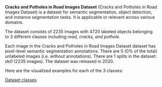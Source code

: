 **Cracks and Potholes in Road Images Dataset** (Cracks and Potholes in Road Images Dataset) is a dataset for semantic segmentation, object detection, and instance segmentation tasks. It is applicable or relevant across various domains.

The dataset consists of 2235 images with 4720 labeled objects belonging to 3 different classes including *road, cracks, and pothole*.

Each image in the Cracks and Potholes in Road Images Dataset dataset has pixel-level semantic segmentation annotations. There are 0 (0% of the total) unlabeled images (i.e. without annotations). There are 1 splits in the dataset: *ds0* (2235 images). The dataset was released in 2020.

Here are the visualized examples for each of the 3 classes:

[Dataset classes](https://github.com/dataset-ninja/cracks-and-potholes-in-road/raw/main/visualizations/classes_preview.webm)
